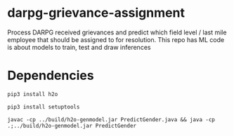# darpg-grievance-assignment
Process DARPG received grievances and predict which field level / last mile employee that should be assigned to for resolution. This repo has ML code is about models to train, test and draw inferences

# Dependencies
```python
pip3 install h2o
```
```python
pip3 install setuptools
```
```shell
javac -cp ../build/h2o-genmodel.jar PredictGender.java && java -cp .;../build/h2o-genmodel.jar PredictGender
```